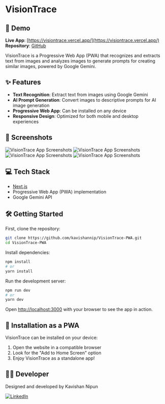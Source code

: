 # VisionTrace

## 🌟 Demo
**Live App**: [https://visiontrace.vercel.app/](https://visiontrace.vercel.app/)  
**Repository**: [GitHub](https://github.com/kavishannip/VisionTrace-PWA.git)

VisionTrace is a Progressive Web App (PWA) that recognizes and extracts text from images and analyzes images to generate prompts for creating similar images, powered by Google Gemini.

## ✨ Features

- **Text Recognition**: Extract text from images using Google Gemini
- **AI Prompt Generation**: Convert images to descriptive prompts for AI image generation
- **Progressive Web App**: Can be installed on any device
- **Responsive Design**: Optimized for both mobile and desktop experiences

## 📱 Screenshots

![VisionTrace App Screenshots](public/screenshots/mobile-1.png) ![VisionTrace App Screenshots](public/screenshots/mobile-2.png) ![VisionTrace App Screenshots](public/screenshots/mobile-3.png) ![VisionTrace App Screenshots](public/screenshots/mobile-4.png)

## 💻 Tech Stack

- [Next.js](https://nextjs.org/)
- Progressive Web App (PWA) implementation
- Google Gemini API

## 🛠️ Getting Started

First, clone the repository:

```bash
git clone https://github.com/kavishannip/VisionTrace-PWA.git
cd VisionTrace-PWA
```

Install dependencies:

```bash
npm install
# or
yarn install
```

Run the development server:

```bash
npm run dev
# or
yarn dev
```

Open [http://localhost:3000](http://localhost:3000) with your browser to see the app in action.

## 📱 Installation as a PWA

VisionTrace can be installed on your device:
1. Open the website in a compatible browser
2. Look for the "Add to Home Screen" option
3. Enjoy VisionTrace as a standalone app!

## 👨‍💻 Developer

Designed and developed by Kavishan Nipun

[![LinkedIn](https://img.shields.io/badge/LinkedIn-Connect-blue)](https://www.linkedin.com/in/kavishan-nipun-876930222/)

